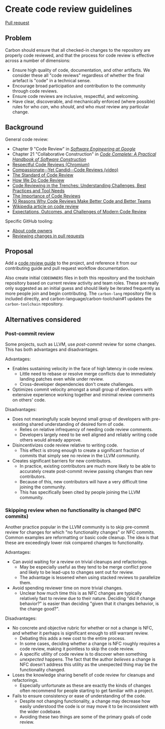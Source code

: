 # Create code review guidelines

<!--
Part of the Carbon Language project, under the Apache License v2.0 with LLVM
Exceptions. See /LICENSE for license information.
SPDX-License-Identifier: Apache-2.0 WITH LLVM-exception
-->

[Pull request](https://github.com/carbon-language/carbon-lang/pull/42)

## Problem

Carbon should ensure that all checked-in changes to the repository are properly
code reviewed, and that the process for code review is effective across a number
of dimensions:

-   Ensure high quality of code, documentation, and other artifacts. We consider
    these all "code reviews" regardless of whether the final artefact is "code"
    in a technical sense.
-   Encourage broad participation and contribution to the community through code
    reviews.
-   Ensure code reviews are inclusive, respectful, and welcoming.
-   Have clear, discoverable, and mechanically enforced (where possible) rules
    for who _can_, who _should_, and who _must_ review any particular change.

## Background

General code review:

-   Chapter 9 "Code Review" in
    _[Software Engineering at Google](https://www.amazon.com/Software-Engineering-Google-Lessons-Programming/dp/1492082791)_
-   Chapter 21 "Collaborative Construction" in
    _[Code Complete: A Practical Handbook of Software Construction](https://www.amazon.com/Code-Complete-Practical-Handbook-Construction/dp/0735619670/)_
-   [Respectful Code Reviews (Chromium)](https://chromium.googlesource.com/chromium/src/+/master/docs/cr_respect.md)
-   [Compassionate--Yet Candid--Code Reviews (video)](https://youtu.be/Ea8EiIPZvh0)
-   [The Standard of Code Review](https://google.github.io/eng-practices/review/reviewer/standard.html)
-   [How We Do Code Review](https://devblogs.microsoft.com/appcenter/how-the-visual-studio-mobile-center-team-does-code-review/)
-   [Code Reviewing in the Trenches: Understanding Challenges, Best Practices and Tool Needs](https://www.microsoft.com/en-us/research/wp-content/uploads/2016/05/MS-Code-Review-Tech-Report-MSR-TR-2016-27.pdf)
-   [The Importance of Code Reviews](https://www.sitepoint.com/the-importance-of-code-reviews/)
-   [10 Reasons Why Code Reviews Make Better Code and Better Teams](https://simpleprogrammer.com/why-code-reviews-make-better-code-teams/)
-   [Wikipedia article on code review](https://en.wikipedia.org/wiki/Code_review)
-   [Expectations, Outcomes, and Challenges of Modern Code Review](https://sback.it/publications/icse2013.pdf)

Specific GitHub tooling:

-   [About code owners](https://help.github.com/en/github/creating-cloning-and-archiving-repositories/about-code-owners)
-   [Reviewing changes in pull requests](https://help.github.com/en/github/collaborating-with-issues-and-pull-requests/reviewing-changes-in-pull-requests)

## Proposal

Add a [code review guide](/docs/project/code_review.md) to the project, and
reference it from our contributing guide and pull request workflow
documentation.

Also create initial `CODEOWNERS` files in both this repository and the toolchain
repository based on current review activity and team roles. These are really
only suggested as an initial guess and should likely be iterated frequently as
more people join and begin contributing. The `carbon-lang` repository file is
included directly, and carbon-language/carbon-toolchain#1 updates the
`carbon-toolchain` repository.

## Alternatives considered

### Post-commit review

Some projects, such as LLVM, use _post-commit_ review for some changes. This has
both advantages and disadvantages.

Advantages:

-   Enables sustaining velocity in the face of high latency in code review.
    -   Little need to rebase or resolve merge conflicts due to immediately
        landing patches even while under review.
    -   Cross-developer dependencies don't create challenges.
-   Optimizes commit velocity amongst a small group of developers with extensive
    experience working together and minimal review comments on others' code.

Disadvantages:

-   Does not meaningfully scale beyond small group of developers with
    pre-existing shared understanding of desired form of code.
    -   Relies on relative infrequency of needing code review comments.
    -   Developers largely need to be well aligned and reliably writing code
        others would already approve.
-   Disincentivizes code review relative to writing code.
    -   This effect is strong enough to create a significant fraction of commits
        that simply see no review in the LLVM community.
-   Creates significant barriers for new contributors.
    -   In practice, existing contributors are much more likely to be able to
        accurately create post-commit review passing changes than new
        contributors.
    -   Because of this, new contributors will have a very difficult time
        joining the community.
    -   This has specifically been cited by people joining the LLVM community.

### Skipping review when no functionality is changed (NFC commits)

Another practice popular in the LLVM community is to skip pre-commit review for
changes for which "no functionality changes" or NFC commits. Common examples are
reformatting or basic code cleanup. The idea is that these are exceedingly lower
risk compared changes to functionality.

Advantages:

-   Can avoid waiting for a review on trivial cleanups and refactorings.
    -   May be especially useful as they tend to be merge conflict prone and
        likely to be lead-ups to changes sent out for review.
    -   The advantage is lessened when using stacked reviews to parallelize
        them.
-   Avoid spending reviewer time on more trivial changes.
    -   Unclear how much time this is as NFC changes are typically relatively
        fast to review due to their nature. Deciding "did it change behavior?"
        is easier than deciding "given that it changes behavior, is the change
        good?".

Disadvantages:

-   No concrete and objective rubric for whether or not a change is NFC, and
    whether it perhaps is significant enough to still warrant review.
    -   Debating this adds a new cost to the entire process.
    -   In some cases, deciding whether a change is NFC roughly requires a code
        review, making it pointless to skip the code review.
    -   A specific utility of code review is to discover when something
        _unexpected_ happens. The fact that the author _believes_ a change is
        NFC doesn't address this utility as the unexpected thing may be the
        functionality changed.
-   Loses the knowledge sharing benefit of code review for cleanups and
    refactorings.
    -   Especially unfortunate as these are exactly the kinds of changes often
        recommend for people starting to get familiar with a project.
-   Fails to ensure consistency or ease of understanding of the code.
    -   Despite not changing functionality, a change may decrease how easily
        understood the code is or may move it to be inconsistent with the wider
        codebase.
    -   Avoiding these two things are some of the primary goals of code review.
